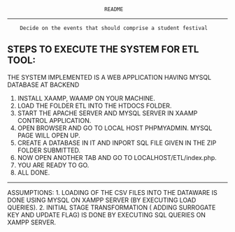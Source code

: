                                    README
  ------------------------------------------------------------------------
        Decide on the events that should comprise a student festival

STEPS TO EXECUTE THE SYSTEM FOR ETL TOOL:
-----------------------------------------

THE SYSTEM IMPLEMENTED IS A WEB APPLICATION HAVING MYSQL DATABASE AT
BACKEND

1.  INSTALL XAAMP, WAAMP ON YOUR MACHINE.
2.  LOAD THE FOLDER ETL INTO THE HTDOCS FOLDER.
3.  START THE APACHE SERVER AND MYSQL SERVER IN XAAMP CONTROL
    APPLICATION.
4.  OPEN BROWSER AND GO TO LOCAL HOST PHPMYADMIN. MYSQL PAGE WILL OPEN
    UP.
5.  CREATE A DATABASE IN IT AND INPORT SQL FILE GIVEN IN THE ZIP FOLDER
    SUBMITTED.
6.  NOW OPEN ANOTHER TAB AND GO TO LOCALHOST/ETL/index.php.
7.  YOU ARE READY TO GO.
8.  ALL DONE.

* * * * *

ASSUMPTIONS: 1. LOADING OF THE CSV FILES INTO THE DATAWARE IS DONE USING
MYSQL ON XAMPP SERVER (BY EXECUTING LOAD QUERIES). 2. INITIAL STAGE
TRANSFORMATION ( ADDING SURROGATE KEY AND UPDATE FLAG) IS DONE BY
EXECUTING SQL QUERIES ON XAMPP SERVER.
